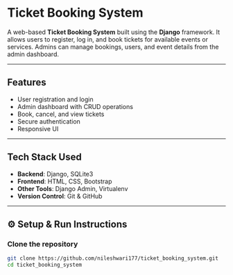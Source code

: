 # Ticket Booking System

A web-based **Ticket Booking System** built using the **Django** framework. It allows users to register, log in, and book tickets for available events or services. Admins can manage bookings, users, and event details from the admin dashboard.

---

##  Features

- User registration and login
- Admin dashboard with CRUD operations
- Book, cancel, and view tickets
- Secure authentication
- Responsive UI

---

##  Tech Stack Used

- **Backend**: Django, SQLite3
- **Frontend**: HTML, CSS, Bootstrap
- **Other Tools**: Django Admin, Virtualenv
- **Version Control**: Git & GitHub

---

## ⚙️ Setup & Run Instructions

###  Clone the repository

```bash
git clone https://github.com/nileshwari177/ticket_booking_system.git
cd ticket_booking_system


